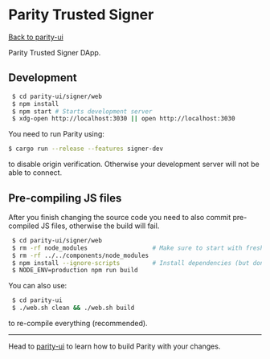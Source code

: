 # Parity Trusted Signer

[Back to parity-ui](../README.md)

Parity Trusted Signer DApp.

## Development

```bash
 $ cd parity-ui/signer/web
 $ npm install
 $ npm start # Starts development server
 $ xdg-open http://localhost:3030 || open http://localhost:3030
```

You need to run Parity using:

```bash
$ cargo run --release --features signer-dev
```

to disable origin verification. Otherwise your development server will not be able to connect.


## Pre-compiling JS files

After you finish changing the source code you need to also commit pre-compiled JS files, otherwise the build will fail.

```bash
 $ cd parity-ui/signer/web
 $ rm -rf node_modules                  # Make sure to start with fresh dependencies
 $ rm -rf ../../components/node_modules
 $ npm install --ignore-scripts         # Install dependencies (but don't link components)
 $ NODE_ENV=production npm run build
```

You can also use:

```bash
 $ cd parity-ui
 $ ./web.sh clean && ./web.sh build
```

to re-compile everything (recommended).

---

Head to [parity-ui](../README.md) to learn how to build Parity with your changes.

